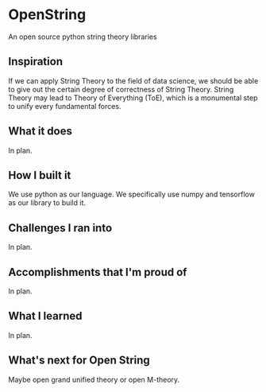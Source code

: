 # OpenString
An open source python string theory libraries

## Inspiration

If we can apply String Theory to the field of data science, we should be able to give out the certain degree of correctness of String Theory. String Theory may lead to Theory of Everything (ToE), which is a monumental step to unify every fundamental forces. 

## What it does

In plan.

## How I built it

We use python as our language. We specifically use numpy and tensorflow as our library to build it. 

## Challenges I ran into

In plan.

## Accomplishments that I'm proud of

In plan.

## What I learned

In plan.

## What's next for Open String

Maybe open grand unified theory or open M-theory.
